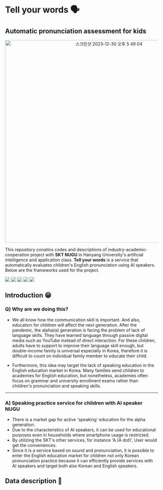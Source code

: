 # Tell your words 🗣
## Automatic pronunciation assessment for kids

<div align="center">
  <img width="669" alt="스크린샷 2023-12-30 오후 5 49 04" src="https://github.com/JunBro1016/problem-solving/assets/82267460/a7b87f56-ad8c-4d9a-9d42-75d8b33e8e49">
</div>

This repository conatins codes and descriptions of industry-academic-cooperation project with **SKT NUGU** in Hanyang University's artificial intelligence and application class. **Tell your words** is a service that automatically evaluates children's English pronunciation using AI speakers. Below are the frameworks used for the project.

<div align="left">
   <img src = "https://img.shields.io/badge/PyTorch-EE4C2C?style=flat-square&logo=PyTorch&logoColor=white"/>
  <img src = "https://img.shields.io/badge/ScikitLearn-F7931E?style=flat-square&logo=scikit-learn&logoColor=white"/>
   <img src = "https://img.shields.io/badge/NumPy-013243?style=flat-square&logo=NumPy&logoColor=white"/>
   <img src = "https://img.shields.io/badge/pandas-150458?style=flat-square&logo=pandas&logoColor=white"/>
   <img src = "https://img.shields.io/badge/GoogleColab-F9AB00?style=flat-square&logo=Google%20Colab&logoColor=white"/>
</div>

## Introduction 😁
### Q) Why are we doing this?
- We all know how the communication skill is important. And also, education for children will affect the next generation. After the pandemic, the alpha(α) generation is facing the problem of lack of language skills. They have learned language through passive digital media such as YouTube instead of direct interaction. For these children, adults have to support to improve their language skill enough, but double-income family is universal especially in Korea, therefore it is difficult to count on individual family member to educate their child.

- Furthermore, this idea may target the lack of speaking education in the English education market in Korea. Many families send children to academies for English education, but nonetheless, academies often focus on grammar and university enrollment exams rather than children's pronunciation and speaking skills.

----- 

### A) Speaking practice service for children with AI speaker NUGU
- There is a market gap for active 'speaking' education for the alpha generation.
- Due to the characteristics of AI speakers, it can be used for educational purposes even in households where smartphone usage is restricted.
- By utilizing the SKT's other services, for instance 'A.(A dot)', User would get the conveniences.
- Since it is a service based on sound and pronunciation, it is possible to enter the English education market for children not only Korean pronunciation practice because it can efficiently provide services with AI speakers and target both also Korean and English speakers.

## Data description 📁


